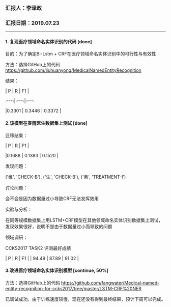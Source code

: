 ### 汇报人：李泽政

### 汇报日期：2019.07.23

------

#### 1. 复现医疗领域命名实体识别的代码 [done]

目的：为了确定Bi-Lstm + CRF在医疗领域命名实体识别中的可行性与有效性

方法：选择GitHub上的代码 https://github.com/liuhuanyong/MedicalNamedEntityRecognition

结果：

| P | R | F1 |

:---:|:---:|:---:

|0.3301 | 0.3446 | 0.3372 |

#### 2.该模型在春雨医生数据集上测试 [done]

迁移结果：

| P | R | F1 |

|0.1688 | 0.1383 | 0.1520 |

发现问题：

('维', 'CHECK-B'), ('生', 'CHECK-B'), ('素', 'TREATMENT-I')

讨论问题：

会不会是因为数据量过小导致CRF无法发挥效用

实验与分析：

在同等规模数据集上用LSTM+CRF模型在其他领域命名实体识别数据集上测试，发现效果很好，说明不是由于数据量过小而导致的问题

领域调研：

CCKS2017 TASK2 评测最好成绩

| P | R | F1 |
| 94.49 | 87.89 | 91.02 |

#### 3.改进医疗领域命名实体识别模型 [continue, 50%]

方法：选择GitHub上的代码 https://github.com/fangwater/Medical-named-entity-recognition-for-ccks2017/tree/master/LSTM-CRF%20NER

已调试成功，由于训练速度较慢，现在还没有得到最终结果，预计下周可以完成。


